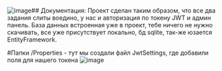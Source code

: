 ![image](https://github.com/Protection-S/ASP-JWT-Auth/assets/115403109/a33a6635-baed-478f-a541-46413dee7e1b)## Документация:
Проект сделан таким образом, что все два задания слиты воедино, у нас и авторизация по токену JWT и админ панель.
База данных встроенная уже в проект, тебе ничего не нужно скачивать, все уже присутствует локально, бд sqlite, так-же юзается EntityFramework.

#Папки
/Properties - тут мы создали файл JwtSettings, где добавили поля для нашего токена ![image](https://github.com/Protection-S/ASP-JWT-Auth/assets/115403109/76483f5d-1a65-4308-9c5b-54bb07f539e0)

